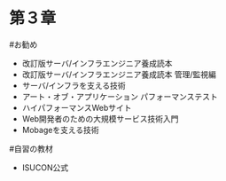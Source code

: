 第３章
==========

#お勧め
- 改訂版サーバ/インフラエンジニア養成読本
- 改訂版サーバ/インフラエンジニア養成読本 管理/監視編
- サーバ/インフラを支える技術
- アート・オブ・アプリケーション パフォーマンステスト
- ハイパフォーマンスWebサイト
- Web開発者のための大規模サービス技術入門
- Mobageを支える技術

#自習の教材
- ISUCON公式
